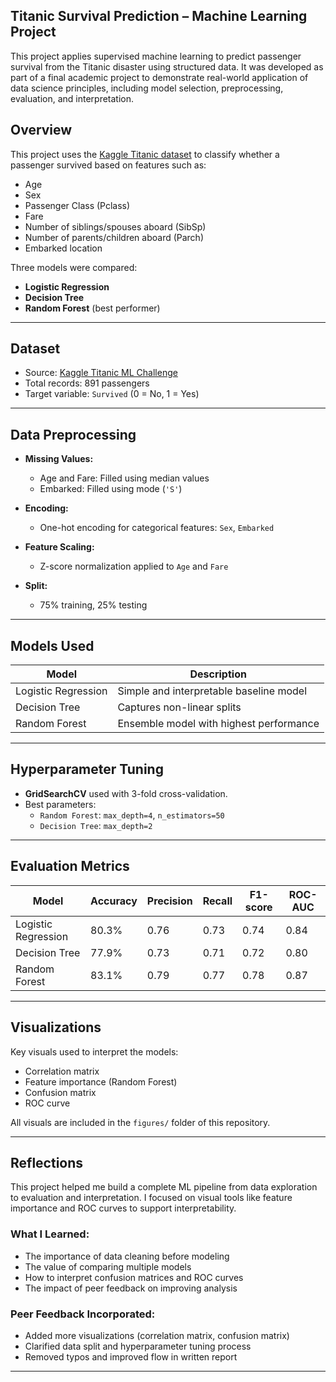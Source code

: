## Titanic Survival Prediction – Machine Learning Project

This project applies supervised machine learning to predict passenger survival from the Titanic disaster using structured data. It was developed as part of a final academic project to demonstrate real-world application of data science principles, including model selection, preprocessing, evaluation, and interpretation.


##  Overview

This project uses the [Kaggle Titanic dataset](https://www.kaggle.com/competitions/titanic) to classify whether a passenger survived based on features such as:
- Age
- Sex
- Passenger Class (Pclass)
- Fare
- Number of siblings/spouses aboard (SibSp)
- Number of parents/children aboard (Parch)
- Embarked location

Three models were compared:
- **Logistic Regression**
- **Decision Tree**
- **Random Forest** (best performer)

---

##  Dataset

- Source: [Kaggle Titanic ML Challenge](https://www.kaggle.com/competitions/titanic)
- Total records: 891 passengers
- Target variable: `Survived` (0 = No, 1 = Yes)

---

##  Data Preprocessing

- **Missing Values:**  
  - Age and Fare: Filled using median values  
  - Embarked: Filled using mode (`'S'`)

- **Encoding:**  
  - One-hot encoding for categorical features: `Sex`, `Embarked`

- **Feature Scaling:**  
  - Z-score normalization applied to `Age` and `Fare`

- **Split:**  
  - 75% training, 25% testing

---

##  Models Used

| Model               | Description                              |
|--------------------|------------------------------------------|
| Logistic Regression| Simple and interpretable baseline model  |
| Decision Tree       | Captures non-linear splits               |
| Random Forest       | Ensemble model with highest performance |

---

##  Hyperparameter Tuning

- **GridSearchCV** used with 3-fold cross-validation.
- Best parameters:
  - `Random Forest`: `max_depth=4`, `n_estimators=50`
  - `Decision Tree`: `max_depth=2`

---

##  Evaluation Metrics

| Model               | Accuracy | Precision | Recall | F1-score | ROC-AUC |
|--------------------|----------|-----------|--------|----------|---------|
| Logistic Regression| 80.3%    | 0.76      | 0.73   | 0.74     | 0.84    |
| Decision Tree       | 77.9%    | 0.73      | 0.71   | 0.72     | 0.80    |
| Random Forest       | 83.1%    | 0.79      | 0.77   | 0.78     | 0.87    |

---

## Visualizations

Key visuals used to interpret the models:
- Correlation matrix
- Feature importance (Random Forest)
- Confusion matrix
- ROC curve

All visuals are included in the `figures/` folder of this repository.

---

## Reflections

This project helped me build a complete ML pipeline from data exploration to evaluation and interpretation. I focused on visual tools like feature importance and ROC curves to support interpretability.

###  What I Learned:
- The importance of data cleaning before modeling
- The value of comparing multiple models
- How to interpret confusion matrices and ROC curves
- The impact of peer feedback on improving analysis

### Peer Feedback Incorporated:
- Added more visualizations (correlation matrix, confusion matrix)
- Clarified data split and hyperparameter tuning process
- Removed typos and improved flow in written report

---

